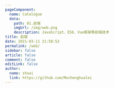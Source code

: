 ```yaml
---
pageComponent:
  name: Catalogue
  data:
    path: 01.前端
    imgUrl: /img/web.png
    description: JavaScript、ES6、Vue框架等前端技术
title: 前端
date: 2021-03-11 21:50:53
permalink: /web/
sidebar: false
article: false
comment: false
editLink: false
author:
  name: shuai
  link: https://github.com/Mochenghualei
---
```

